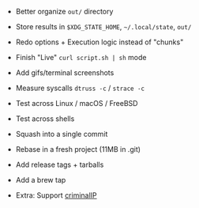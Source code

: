- Better organize `out/` directory
- Store results in `$XDG_STATE_HOME`, `~/.local/state`, `out/`
- Redo options + Execution logic instead of "chunks"
- Finish "Live" `curl script.sh | sh` mode
- Add gifs/terminal screenshots
- Measure syscalls `dtruss -c` / `strace -c`
- Test across Linux / macOS / FreeBSD
- Test across shells
- Squash into a single commit
- Rebase in a fresh project (11MB in .git)
- Add release tags + tarballs
- Add a brew tap

- Extra: Support [criminalIP](https://www.criminalip.io/)
